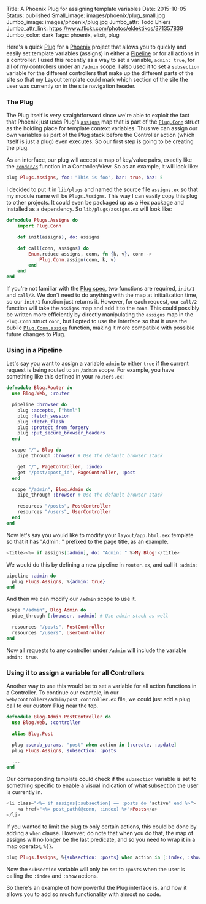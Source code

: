 Title: A Phoenix Plug for assigning template variables
Date: 2015-10-05
Status: published
Small_image: images/phoenix/plug_small.jpg
Jumbo_image: images/phoenix/plug.jpg
Jumbo_attr: Todd Ehlers
Jumbo_attr_link: https://www.flickr.com/photos/eklektikos/371357839
Jumbo_color: dark
Tags: phoenix, elixir, plug

Here's a quick [Plug](http://www.phoenixframework.org/v0.11.0/docs/understanding-plug) for a [Phoenix](http://www.phoenixframework.org/) project that allows you to quickly and easily set template variables (assigns) in either a [Pipeline](http://www.phoenixframework.org/docs/routing) or for all actions in a controller. I used this recently as a way to set a variable, `admin: true`, for all of my controllers under an `/admin` scope.  I also used it to set a `subsection` variable for the different controllers that make up the different parts of the site so that my Layout template could mark which section of the site the user was currently on in the site navigation header.

### The Plug

The Plug itself is very straightforward since we're able to exploit the fact that Phoenix just uses Plug's [`assigns`](http://hexdocs.pm/plug/Plug.Conn.html#t:assigns/0) map that is part of the [`Plug.Conn`](http://hexdocs.pm/plug/Plug.Conn.html) struct as the holding place for template context variables.  Thus we can assign our own variables as part of the Plug stack before the Controller action (which itself is just a plug) even executes.  So our first step is going to be creating the plug.

As an interface, our plug will accept a map of key/value pairs, exactly like the [`render/3`](http://hexdocs.pm/phoenix/Phoenix.Controller.html#render/3) function in a Controller/View.  So as an example, it will look like:

```elixir
plug Plugs.Assigns, foo: "This is foo", bar: true, baz: 5
```

I decided to put it in `lib/plugs` and named the source file `assigns.ex` so that my module name will be `Plugs.Assigns`.  This way I can easily copy this plug to other projects.  It could even be packaged up as a Hex package and installed as a dependency.  So `lib/plugs/assigns.ex` will look like:

```elixir
defmodule Plugs.Assigns do
	import Plug.Conn

	def init(assigns), do: assigns

	def call(conn, assigns) do
		Enum.reduce assigns, conn, fn {k, v}, conn ->
			Plug.Conn.assign(conn, k, v)
		end
	end
end
```

If you're not familiar with the [Plug spec](http://hexdocs.pm/plug/Plug.html), two functions are required, `init/1` and `call/2`.  We don't need to do anything with the map at initialization time, so our `init/1` function just returns it.  However, for each request, our `call/2` function will take the `assigns` map and add it to the `conn`.  This could possibly be written more efficiently by directly manipulating the `assigns` map in the `Plug.Conn` struct `conn`, but I opted to use the interface so that it uses the public [`Plug.Conn.assign`](http://hexdocs.pm/plug/Plug.Conn.html#assign/3) function, making it more compatible with possible future changes to Plug.

### Using in a Pipeline

Let's say you want to assign a variable `admin` to either `true` if the current request is being routed to an `/admin` scope.  For example, you have something like this defined in your `routers.ex`:

```elixir
defmodule Blog.Router do
  use Blog.Web, :router

  pipeline :browser do
    plug :accepts, ["html"]
    plug :fetch_session
    plug :fetch_flash
    plug :protect_from_forgery
    plug :put_secure_browser_headers
  end

  scope "/", Blog do
    pipe_through :browser # Use the default browser stack

    get "/", PageController, :index
    get "/post/:post_id", PageController, :post
  end

  scope "/admin", Blog.Admin do
    pipe_through :browser # Use the default browser stack

    resources "/posts", PostController
    resources "/users", UserController
  end
end
```

Now let's say you would like to modify your `layout/app.html.eex` template so that it has "Admin: " prefixed to the page title, as an example.

```eex
<title><%= if assigns[:admin], do: "Admin: " %>My Blog!</title>
```

We would do this by defining a new pipeline in `router.ex`, and call it `:admin`:

```elixir
pipeline :admin do
  plug Plugs.Assigns, %{admin: true}
end
```

And then we can modify our `/admin` scope to use it.

```elixir
scope "/admin", Blog.Admin do
  pipe_through [:browser, :admin] # Use admin stack as well

  resources "/posts", PostController
  resources "/users", UserController
end
```

Now all requests to any controller under `/admin` will include the variable `admin: true`.

### Using it to assign a variable for all Controllers

Another way to use this would be to set a variable for all action functions in a Controller.  To continue our example, in our `web/controllers/admin/post_controller.ex` file, we could just add a plug call to our custom Plug near the top.

```elixir
defmodule Blog.Admin.PostController do
  use Blog.Web, :controller

  alias Blog.Post

  plug :scrub_params, "post" when action in [:create, :update]
  plug Plugs.Assigns, subsection: :posts

  ...
end
```

Our corresponding template could check if the `subsection` variable is set to something specific to enable a visual indication of what subsection the user is currently in.

```eex
<li class="<%= if assigns[:subsection] == :posts do "active" end %>">
    <a href="<%= post_path(@conn, :index) %>">Posts</a>
</li>
```

If you wanted to limit the plug to only certain actions, this could be done by adding a `when` clause.  However, do note that when you do that, the map of assigns will no longer be the last predicate, and so you need to wrap it in a map operator, `%{}`.

```elixir
plug Plugs.Assigns, %{subsection: :posts} when action in [:index, :show]
```

Now the `subsection` variable will only be set to `:posts` when the user is calling the `:index` and `:show` actions.

So there's an example of how powerful the Plug interface is, and how it allows you to add so much functionality with almost no code.
